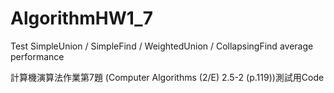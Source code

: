 # AlgorithmHW1_7
Test SimpleUnion / SimpleFind / WeightedUnion / CollapsingFind average performance

計算機演算法作業第7題 (Computer Algorithms (2/E) 2.5-2 (p.119))測試用Code
